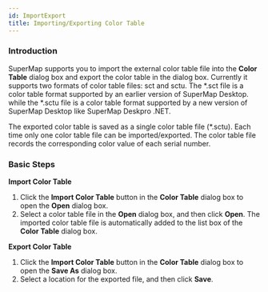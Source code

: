 ```yaml
---
id: ImportExport
title: Importing/Exporting Color Table
---
```

### Introduction

SuperMap supports you to import the external color table file into the **Color Table** dialog box and export the color table in the dialog box. Currently it supports two formats of color table files: sct and sctu. The *.sct file is a color table format supported by an earlier version of SuperMap Desktop. while the *.sctu file is a color table format supported by a new version of SuperMap Desktop like SuperMap Deskpro .NET.

The exported color table is saved as a single color table file (*.sctu). Each time only one color table file can be imported/exported. The color table file records the corresponding color value of each serial number.

### Basic Steps

**Import Color Table**

  1. Click the **Import Color Table** button in the **Color Table** dialog box to open the **Open** dialog box. 
  2. Select a color table file in the **Open** dialog box, and then click **Open**. The imported color table file is automatically added to the list box of the **Color Table** dialog box.

**Export Color Table**

  1. Click the **Import Color Table** button in the **Color Table** dialog box to open the **Save As** dialog box.
  2. Select a location for the exported file, and then click **Save**. 

